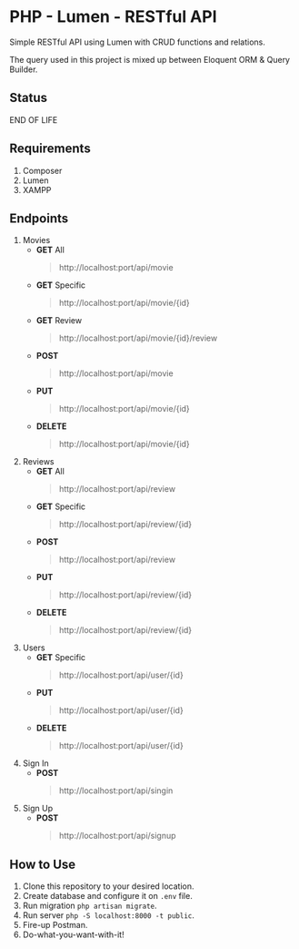 # PHP - Lumen - RESTful API
Simple RESTful API using Lumen with CRUD functions and relations.

The query used in this project is mixed up between Eloquent ORM & Query Builder.

## Status
END OF LIFE

## Requirements
1. Composer
2. Lumen
3. XAMPP

## Endpoints
1. Movies
   - **GET** All
     > http://localhost:port/api/movie
   - **GET** Specific
     > http://localhost:port/api/movie/{id}
   - **GET** Review
     > http://localhost:port/api/movie/{id}/review
   - **POST**
     > http://localhost:port/api/movie
   - **PUT**
     > http://localhost:port/api/movie/{id}
   - **DELETE**
     > http://localhost:port/api/movie/{id}
2. Reviews
   - **GET** All
     > http://localhost:port/api/review
   - **GET** Specific
     > http://localhost:port/api/review/{id}
   - **POST**
     > http://localhost:port/api/review
   - **PUT**
     > http://localhost:port/api/review/{id}
   - **DELETE**
     > http://localhost:port/api/review/{id}
3. Users
   - **GET** Specific
     > http://localhost:port/api/user/{id}
   - **PUT**
     > http://localhost:port/api/user/{id}
   - **DELETE**
     > http://localhost:port/api/user/{id}
4. Sign In
   - **POST**
     > http://localhost:port/api/singin
5. Sign Up
   - **POST**
     > http://localhost:port/api/signup

## How to Use
1. Clone this repository to your desired location.
2. Create database and configure it on `.env` file.
3. Run migration `php artisan migrate`.
4. Run server `php -S localhost:8000 -t public`.
5. Fire-up Postman.
6. Do-what-you-want-with-it!
